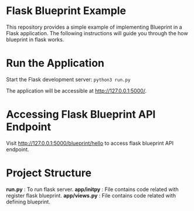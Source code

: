 # Flask Blueprint Example

This repository provides a simple example of implementing Blueprint in a Flask application. The following instructions will guide you through the how blueprint in flask works.

# Run the Application

Start the Flask development server:
`python3 run.py`

The application will be accessible at http://127.0.0.1:5000/.

# Accessing Flask Blueprint API Endpoint

Visit http://127.0.0.1:5000/blueprint/hello to access flask blueprint API endpoint.

# Project Structure

**run.py** : To run flask server.
**app/**init**py** : File contains code related with register flask blueprint.
**app/views.py** : File contains code related with defining blueprint.
